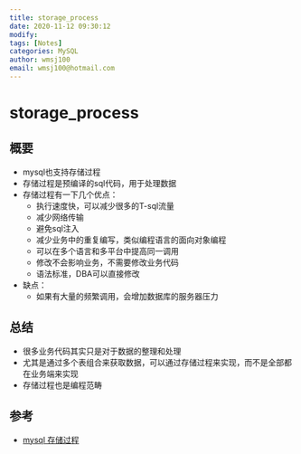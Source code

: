 ```yaml
---
title: storage_process
date: 2020-11-12 09:30:12
modify: 
tags: [Notes]
categories: MySQL
author: wmsj100
email: wmsj100@hotmail.com
---
```


# storage_process

## 概要

- mysql也支持存储过程
- 存储过程是预编译的sql代码，用于处理数据
- 存储过程有一下几个优点：
	- 执行速度快，可以减少很多的T-sql流量
	- 减少网络传输
	- 避免sql注入
	- 减少业务中的重复编写，类似编程语言的面向对象编程
	- 可以在多个语言和多平台中提高同一调用
	- 修改不会影响业务，不需要修改业务代码
	- 语法标准，DBA可以直接修改
- 缺点：
	- 如果有大量的频繁调用，会增加数据库的服务器压力

## 总结

- 很多业务代码其实只是对于数据的整理和处理
- 尤其是通过多个表组合来获取数据，可以通过存储过程来实现，而不是全部都在业务端来实现
- 存储过程也是编程范畴

## 参考

- [mysql 存储过程](https://www.cnblogs.com/jiangxiaobo/p/7448854.html)
